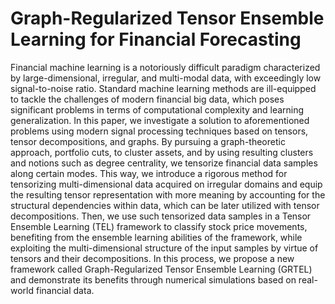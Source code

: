 # Graph-Regularized Tensor Ensemble Learning for Financial Forecasting

Financial machine learning is a notoriously difficult paradigm characterized by large-dimensional, irregular, and multi-modal data, with exceedingly low signal-to-noise ratio. Standard machine learning methods are ill-equipped to tackle the challenges of modern financial big data, which poses significant problems in terms of computational complexity and learning generalization. In this paper, we investigate a solution to aforementioned problems using modern signal processing techniques based on tensors, tensor decompositions, and graphs. By pursuing a graph-theoretic approach, portfolio cuts, to cluster assets, and by using resulting clusters and notions such as degree centrality, we tensorize financial data samples along certain modes. This way, we introduce a rigorous method for tensorizing multi-dimensional data acquired on irregular domains and equip the resulting tensor representation with more meaning by accounting for the structural dependencies within data, which can be later utilized with tensor decompositions. Then, we use such tensorized data samples in a Tensor Ensemble Learning (TEL) framework to classify stock price movements, benefiting from the ensemble learning abilities of the framework, while exploiting the multi-dimensional structure of the input samples by virtue of tensors and their decompositions. In this process, we propose a new framework called Graph-Regularized Tensor Ensemble Learning (GRTEL) and demonstrate its benefits through numerical simulations based on real-world financial data.
